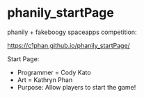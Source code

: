 # phanily_startPage

phanily + fakeboogy
spaceapps competition:

https://c1phan.github.io/phanily_startPage/

Start Page:
  - Programmer = Cody Kato
  - Art = Kathryn Phan
  - Purpose: Allow players to start the game!
